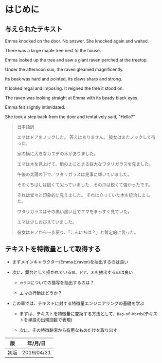 はじめに
======

## 与えられたテキスト

Emma knocked on the door. No answer. She knocked again and waited.

There was a large maple tree next to the house.

Emma looked up the tree and saw a giant raven perched at the treetop.

Under the afternoon sun, the raven gleamed magnificently.

Its beak was hard and pointed, its claws sharp and strong.

It looked regal and imposing. It reigned the tree it stood on.

The raven was looking straight at Emma with its beady black eyes.

Emma felt slightly intimidated.

She took a step back from the door and tentatively said, "Hello?"

> 日本語訳
>
> エマはドアをノックした。 答えはありません。 彼女はまたノックして待った。
>
> 家の横に大きなカエデの木がありました。
>
> エマは木を見上げて、梢の上にとまる巨大なワタリガラスを見ました。
>
> 午後の太陽の下で、ワタリガラスは見事に輝いていました。
>
> そのくちばしは固くて尖っていました、その爪は鋭くて強かったです。
>
> それは堂々と印象的に見えました。 それは立っていた木を統治しました。
>
> ワタリガラスはその黒い黒い目でエマをまっすぐ見ていた。
>
> エマは少しおびえていました。
>
> 彼女はドアから一歩戻り、「こんにちは？」と暫定的に言った。



## テキストを特徴量として取得する

* まずメインキャラクター(Emmaとraven)を抽出するのは良い

* 次に、舞台として描かれている`家`、`ドア`、`木`を抽出するのは良い

  * `カラス`についての描写を抽出するのは？

  * エマの行動はどうか？

* この章では、テキストに対する特徴量エンジニアリングの基礎を学ぶ

  * まずは、テキストを特徴量に変換する方法として、`Bag-of-Words`(テキストを単語の出現回数で表現)

  * 次に、その特徴路湯から有用なものだけを取り出す



| 版   | 年/月/日   |
| ---- | ---------- |
| 初版 | 2019/04/21 |
